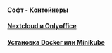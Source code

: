 #### Софт - Контейнеры

#### [Nextcloud и Onlyoffice](https://github.com/magomedcoder/docker-containers/blob/main/software/nextcloud-onlyoffice/README.md)

#### [Установка Docker или Minikube](https://github.com/magomedcoder/docker-containers/blob/main/software/install-docker-and-minikube/README.md)